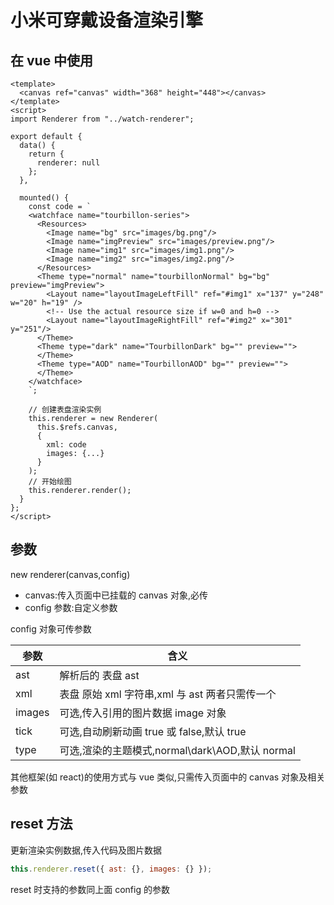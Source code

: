 # 小米可穿戴设备渲染引擎

## 在 vue 中使用

```vue
<template>
  <canvas ref="canvas" width="368" height="448"></canvas>
</template>
<script>
import Renderer from "../watch-renderer";

export default {
  data() {
    return {
      renderer: null
    };
  },

  mounted() {
    const code = `
    <watchface name="tourbillon-series">
      <Resources>
        <Image name="bg" src="images/bg.png"/>
        <Image name="imgPreview" src="images/preview.png"/>
        <Image name="img1" src="images/img1.png"/>
        <Image name="img2" src="images/img2.png"/>
      </Resources>
      <Theme type="normal" name="tourbillonNormal" bg="bg" preview="imgPreview">
        <Layout name="layoutImageLeftFill" ref="#img1" x="137" y="248" w="20" h="19" />
        <!-- Use the actual resource size if w=0 and h=0 -->
        <Layout name="layoutImageRightFill" ref="#img2" x="301" y="251"/>
      </Theme>
      <Theme type="dark" name="TourbillonDark" bg="" preview="">
      </Theme>
      <Theme type="AOD" name="TourbillonAOD" bg="" preview="">
      </Theme>
    </watchface>
    `;

    // 创建表盘渲染实例
    this.renderer = new Renderer(
      this.$refs.canvas,
      {
        xml: code
        images: {...}
      }
    );
    // 开始绘图
    this.renderer.render();
  }
};
</script>
```

## 参数

new renderer(canvas,config)

- canvas:传入页面中已挂载的 canvas 对象,必传
- config 参数:自定义参数

config 对象可传参数

| 参数   | 含义                                            |
| ------ | ----------------------------------------------- |
| ast    | 解析后的 表盘 ast                               |
| xml    | 表盘 原始 xml 字符串,xml 与 ast 两者只需传一个  |
| images | 可选,传入引用的图片数据 image 对象              |
| tick   | 可选,自动刷新动画 true 或 false,默认 true       |
| type   | 可选,渲染的主题模式,normal\dark\AOD,默认 normal |

其他框架(如 react)的使用方式与 vue 类似,只需传入页面中的 canvas 对象及相关参数

## reset 方法

更新渲染实例数据,传入代码及图片数据

```js
this.renderer.reset({ ast: {}, images: {} });
```

reset 时支持的参数同上面 config 的参数

